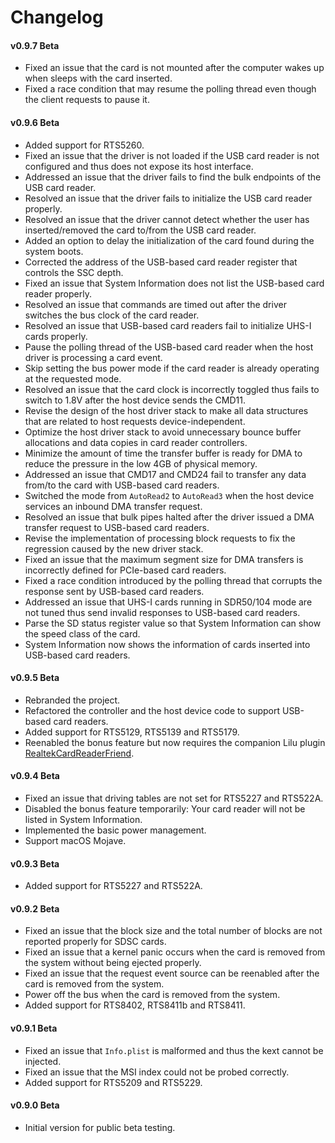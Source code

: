 #  Changelog

#### v0.9.7 Beta
- Fixed an issue that the card is not mounted after the computer wakes up when sleeps with the card inserted.
- Fixed a race condition that may resume the polling thread even though the client requests to pause it.

#### v0.9.6 Beta
- Added support for RTS5260.
- Fixed an issue that the driver is not loaded if the USB card reader is not configured and thus does not expose its host interface.
- Addressed an issue that the driver fails to find the bulk endpoints of the USB card reader.
- Resolved an issue that the driver fails to initialize the USB card reader properly.
- Resolved an issue that the driver cannot detect whether the user has inserted/removed the card to/from the USB card reader.
- Added an option to delay the initialization of the card found during the system boots.
- Corrected the address of the USB-based card reader register that controls the SSC depth.
- Fixed an issue that System Information does not list the USB-based card reader properly.
- Resolved an issue that commands are timed out after the driver switches the bus clock of the card reader.
- Resolved an issue that USB-based card readers fail to initialize UHS-I cards properly.
- Pause the polling thread of the USB-based card reader when the host driver is processing a card event.
- Skip setting the bus power mode if the card reader is already operating at the requested mode.
- Resolved an issue that the card clock is incorrectly toggled thus fails to switch to 1.8V after the host device sends the CMD11.
- Revise the design of the host driver stack to make all data structures that are related to host requests device-independent.
- Optimize the host driver stack to avoid unnecessary bounce buffer allocations and data copies in card reader controllers.
- Minimize the amount of time the transfer buffer is ready for DMA to reduce the pressure in the low 4GB of physical memory.
- Addressed an issue that CMD17 and CMD24 fail to transfer any data from/to the card with USB-based card readers.
- Switched the mode from `AutoRead2` to `AutoRead3` when the host device services an inbound DMA transfer request.
- Resolved an issue that bulk pipes halted after the driver issued a DMA transfer request to USB-based card readers. 
- Revise the implementation of processing block requests to fix the regression caused by the new driver stack.
- Fixed an issue that the maximum segment size for DMA transfers is incorrectly defined for PCIe-based card readers.
- Fixed a race condition introduced by the polling thread that corrupts the response sent by USB-based card readers.
- Addressed an issue that UHS-I cards running in SDR50/104 mode are not tuned thus send invalid responses to USB-based card readers.
- Parse the SD status register value so that System Information can show the speed class of the card.
- System Information now shows the information of cards inserted into USB-based card readers.

#### v0.9.5 Beta
- Rebranded the project.
- Refactored the controller and the host device code to support USB-based card readers.
- Added support for RTS5129, RTS5139 and RTS5179.
- Reenabled the bonus feature but now requires the companion Lilu plugin [RealtekCardReaderFriend](https://github.com/0xFireWolf/RealtekCardReaderFriend/).

#### v0.9.4 Beta
- Fixed an issue that driving tables are not set for RTS5227 and RTS522A.  
- Disabled the bonus feature temporarily: Your card reader will not be listed in System Information.  
- Implemented the basic power management.
- Support macOS Mojave.

#### v0.9.3 Beta
- Added support for RTS5227 and RTS522A.

#### v0.9.2 Beta
- Fixed an issue that the block size and the total number of blocks are not reported properly for SDSC cards.
- Fixed an issue that a kernel panic occurs when the card is removed from the system without being ejected properly.
- Fixed an issue that the request event source can be reenabled after the card is removed from the system.
- Power off the bus when the card is removed from the system.
- Added support for RTS8402, RTS8411b and RTS8411.

#### v0.9.1 Beta
- Fixed an issue that `Info.plist` is malformed and thus the kext cannot be injected.
- Fixed an issue that the MSI index could not be probed correctly.
- Added support for RTS5209 and RTS5229.

#### v0.9.0 Beta
- Initial version for public beta testing.
